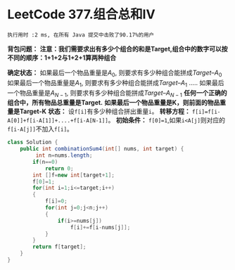 # LeetCode 377.组合总和IV
    执行用时 :2 ms, 在所有 Java 提交中击败了90.17%的用户
**背包问题：**
**注意：我们需要求出有多少个组合的和是Target,组合中的数字可以按不同的顺序：1+1+2与1+2+1算两种组合**

**确定状态：**
如果最后一个物品重量是$A_0$, 则要求有多少种组合能拼成$Target – A_0$
如果最后一个物品重量是$A_1$, 则要求有多少种组合能拼成$Target – A_1$
$.....$
如果最后一个物品重量是$A_{N-1}$, 则要求有多少种组合能拼成$Target – A_{N-1}$
**任何一个正确的组合中，所有物品总重量是Target.**
**如果最后一个物品重量是K，则前面的物品重量是Target-K**
**状态：** 设`f[i]`有多少种组合拼出重量`i`。
**转移方程：** 
`f[i]=f[i-A[0]]+f[i-A[1]]+....+f[i-A[N-1]]`。
**初始条件：**
`f[0]=1`,如果`i<A[j]`则对应的`f[i-A[j]]`不加入`f[i]`。
````java
class Solution {
    public int combinationSum4(int[] nums, int target) {
         int n=nums.length;
        if(n==0)
            return 0;
        int []f=new int[target+1];
        f[0]=1;
        for(int i=1;i<=target;i++)
        {
            f[i]=0;
            for(int j=0;j<n;j++)
            {
                if(i>=nums[j])
                    f[i]+=f[i-nums[j]];
            }
        }
        return f[target];
    }
}
````
